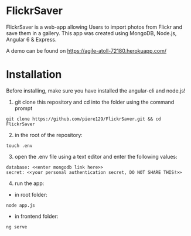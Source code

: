 # FlickrSaver
FlickrSaver is a web-app allowing Users to import photos from Flickr and save them in a gallery.
This app was created using MongoDB, Node.js, Angular 6 & Express. 

A demo can be found on https://agile-atoll-72180.herokuapp.com/

# Installation

Before installing, make sure you have installed the angular-cli and node.js!

1) git clone this repository and cd into the folder using the command prompt

```
git clone https://github.com/piere129/FlickrSaver.git && cd FlickrSaver
```

2) in the root of the repository: 
```
touch .env
```

3) open the .env file using a text editor and enter the following values:

```
database: <<enter mongodb link here>>
secret: <<your personal authentication secret, DO NOT SHARE THIS!>>
```

4) run the app:
* in root folder: 
```
node app.js
```
* in frontend folder: 
```
ng serve
```
